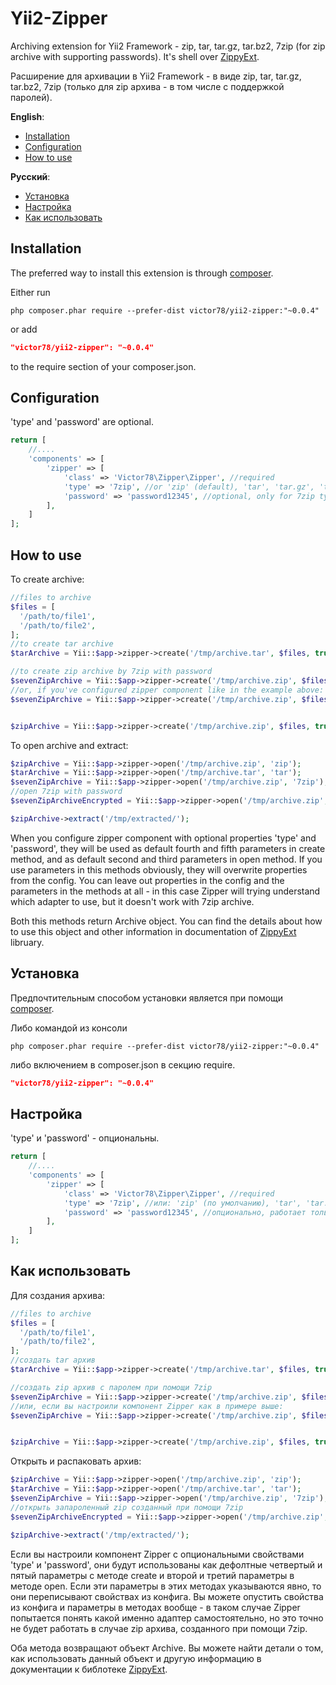 # Yii2-Zipper
Archiving extension for Yii2 Framework - zip, tar, tar.gz, tar.bz2, 7zip (for zip archive with supporting passwords).
It's shell over [ZippyExt](https://github.com/victor78/ZippyExt).

Расширение для архивации в Yii2 Framework - в виде zip, tar, tar.gz, tar.bz2, 7zip (только для zip архива - в том числе с поддержкой паролей).

__English__:
* [Installation](#installation)
* [Configuration](#configuration)
* [How to use](#how-to-use)

__Русский__:
* [Установка](https://github.com/victor78/yii2-zipper#%D1%83%D1%81%D1%82%D0%B0%D0%BD%D0%BE%D0%B2%D0%BA%D0%B0)
* [Настройка](https://github.com/victor78/yii2-zipper#%D0%BD%D0%B0%D1%81%D1%82%D1%80%D0%BE%D0%B9%D0%BA%D0%B0)
* [Как использовать](https://github.com/victor78/yii2-zipper#%D0%BA%D0%B0%D0%BA-%D0%B8%D1%81%D0%BF%D0%BE%D0%BB%D1%8C%D0%B7%D0%BE%D0%B2%D0%B0%D1%82%D1%8C)

## Installation
The preferred way to install this extension is through [composer](http://getcomposer.org/download/).

Either run

```
php composer.phar require --prefer-dist victor78/yii2-zipper:"~0.0.4"
```

or add

```json
"victor78/yii2-zipper": "~0.0.4"
```

to the require section of your composer.json.

## Configuration
'type' and 'password' are optional.
```php
return [
    //....
    'components' => [
        'zipper' => [
            'class' => 'Victor78\Zipper\Zipper', //required
            'type' => '7zip', //or 'zip' (default), 'tar', 'tar.gz', 'tar.bz2'
            'password' => 'password12345', //optional, only for 7zip type
        ],
    ]
];
```
## How to use
To create archive:
```php
//files to archive
$files = [
  '/path/to/file1',
  '/path/to/file2',
];
//to create tar archive
$tarArchive = Yii::$app->zipper->create('/tmp/archive.tar', $files, true, 'tar');

//to create zip archive by 7zip with password 
$sevenZipArchive = Yii::$app->zipper->create('/tmp/archive.zip', $files, true, '7zip', 'password12345');
//or, if you've configured zipper component like in the example above:
$sevenZipArchive = Yii::$app->zipper->create('/tmp/archive.zip', $files);


$zipArchive = Yii::$app->zipper->create('/tmp/archive.zip', $files, true, 'zip'); 

```

To open archive and extract:
```php
$zipArchive = Yii::$app->zipper->open('/tmp/archive.zip', 'zip');
$tarArchive = Yii::$app->zipper->open('/tmp/archive.tar', 'tar');
$sevenZipArchive = Yii::$app->zipper->open('/tmp/archive.zip', '7zip');
//open 7zip with password
$sevenZipArchiveEncrypted = Yii::$app->zipper->open('/tmp/archive.zip', '7zip', 'password12345');

$zipArchive->extract('/tmp/extracted/');
```

When you configure zipper component with optional properties 'type' and 'password', they will be used as default fourth and fifth parameters in create method, and as default second and third parameters in open method. If you use parameters in this methods obviously, they will overwrite properties from the config.
You can leave out properties in the config and the parameters in the methods at all - in this case Zipper will trying understand which adapter to use, but it doesn't work with 7zip archive.

Both this methods return Archive object. You can find the details about how to use this object and other information in documentation of [ZippyExt](https://github.com/victor78/ZippyExt) libruary.

## Установка
Предпочтительным способом установки является при помощи [composer](http://getcomposer.org/download/).

Либо командой из консоли

```
php composer.phar require --prefer-dist victor78/yii2-zipper:"~0.0.4"
```

либо включением в composer.json в секцию require.

```json
"victor78/yii2-zipper": "~0.0.4"
```

## Настройка
'type' и 'password' - опциональны.
```php
return [
    //....
    'components' => [
        'zipper' => [
            'class' => 'Victor78\Zipper\Zipper', //required
            'type' => '7zip', //или: 'zip' (по умолчанию), 'tar', 'tar.gz', 'tar.bz2'
            'password' => 'password12345', //опционально, работает только при типе 7zip
        ],
    ]
];
```
## Как использовать
Для создания архива:
```php
//files to archive
$files = [
  '/path/to/file1',
  '/path/to/file2',
];
//создать tar архив
$tarArchive = Yii::$app->zipper->create('/tmp/archive.tar', $files, true, 'tar');

//создать zip архив с паролем при помощи 7zip  
$sevenZipArchive = Yii::$app->zipper->create('/tmp/archive.zip', $files, true, '7zip', 'password12345');
//или, если вы настроили компонент Zipper как в примере выше:
$sevenZipArchive = Yii::$app->zipper->create('/tmp/archive.zip', $files);


$zipArchive = Yii::$app->zipper->create('/tmp/archive.zip', $files, true, 'zip'); 

```

Открыть и распаковать архив:
```php
$zipArchive = Yii::$app->zipper->open('/tmp/archive.zip', 'zip');
$tarArchive = Yii::$app->zipper->open('/tmp/archive.tar', 'tar');
$sevenZipArchive = Yii::$app->zipper->open('/tmp/archive.zip', '7zip');
//открыть запароленный zip созданный при помощи 7zip 
$sevenZipArchiveEncrypted = Yii::$app->zipper->open('/tmp/archive.zip', '7zip', 'password12345');

$zipArchive->extract('/tmp/extracted/');
```
Если вы настроили компонент Zipper с опциональными свойствами 'type' и 'password', они будут использованы как дефолтные четвертый и пятый параметры с методе create и второй и третий параметры в методе open.
Если эти параметры в этих методах указываются явно, то они переписывают свойствах из конфига. 
Вы можете опустить свойства из конфига и параметры в методах вообще - в таком случае Zipper попытается понять какой именно адаптер самостоятельно, но это точно не будет работать в случае zip архива, созданного при помощи 7zip.

Оба метода возвращают объект Archive. Вы можете найти детали о том, как использовать данный объект и другую информацию в документации к библотеке [ZippyExt](https://github.com/victor78/ZippyExt).
